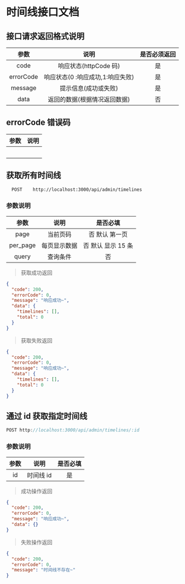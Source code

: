 # 时间线接口文档

## 接口请求返回格式说明

|   参数    |               说明               | 是否必须返回 |
| :-------: | :------------------------------: | :----------: |
|   code    |      响应状态(httpCode 码)       |      是      |
| errorCode | 响应状态(0 :响应成功,1:响应失败) |      是      |
|  message  |       提示信息(成功或失败)       |      是      |
|   data    |   返回的数据(根据情况返回数据)   |      否      |

## errorCode 错误码

| 参数 | 说明 |
| :--: | :--: |
|      |      |
|      |      |
|      |      |
|      |      |
|      |      |

## 获取所有时间线

```bash
  POST    http://localhost:3000/api/admin/timelines
```

### 参数说明

|   参数   |     说明     |      是否必填      |
| :------: | :----------: | :----------------: |
|   page   |   当前页码   |   否 默认 第一页   |
| per_page | 每页显示数据 | 否 默认 显示 15 条 |
|  query   |   查询条件   |         否         |

> 获取成功返回

```json
{
  "code": 200,
  "errorCode": 0,
  "message": "响应成功~",
  "data": {
    "timelines": [],
    "total": 0
  }
}
```

> 获取失败返回

```json
{
  "code": 200,
  "errorCode": 0,
  "message": "响应成功~",
  "data": {
    "timelines": [],
    "total": 0
  }
}
```

## 通过 id 获取指定时间线

```javascript
POST http://localhost:3000/api/admin/timelines/:id

```

### 参数说明

| 参数 |   说明    | 是否必填 |
| :--: | :-------: | :------: |
|  id  | 时间线 id |    是    |

> 成功操作返回

```json
{
  "code": 200,
  "errorCode": 0,
  "message": "响应成功~",
  "data": {}
}
```

> 失败操作返回

```json
{
  "code": 200,
  "errorCode": 0,
  "message": "时间线不存在~"
}
```
